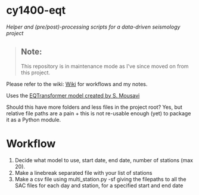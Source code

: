 # cy1400-eqt
*Helper and (pre/post)-processing scripts for a data-driven seismology project*

> Note:
> -----
> This repository is in maintenance mode as I've since moved on from this project. 

Please refer to the wiki: [Wiki](https://github.com/zhengyang-c/cy1400-eqt/wiki/) for workflows and my notes.


Uses the [EQTransformer model created by S. Mousavi](https://github.com/smousavi05/EQTransformer)

Should this have more folders and less files in the project root? Yes, but relative file paths are a pain + this is not re-usable enough (yet) to package it as a Python module. 

# Workflow

1. Decide what model to use, start date, end date, number of stations (max 20).
2. Make a linebreak separated file with your list of stations
3. Make a csv file using multi_station.py -sf giving the filepaths to all the SAC files for each day and station, for a specified start and end date
